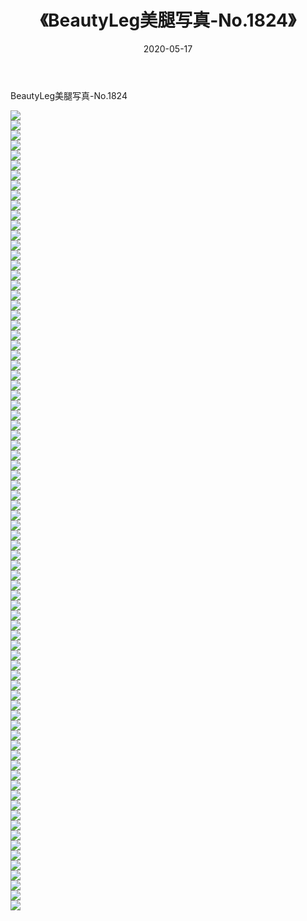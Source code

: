 ﻿---
layout: post
title:  《BeautyLeg美腿写真-No.1824》
date:   2020-05-17
img: http://img.660000.xyz/Sharelink/网络美图/2020/BeautyLeg美腿写真-No.1824/000.jpg
categories: [美女, 清纯, 唯美]
---

BeautyLeg美腿写真-No.1824

  ![](http://img.660000.xyz/Sharelink/网络美图/2020/BeautyLeg美腿写真-No.1824/001.jpg) <br> ![](http://img.660000.xyz/Sharelink/网络美图/2020/BeautyLeg美腿写真-No.1824/002.jpg) <br> ![](http://img.660000.xyz/Sharelink/网络美图/2020/BeautyLeg美腿写真-No.1824/003.jpg) <br> ![](http://img.660000.xyz/Sharelink/网络美图/2020/BeautyLeg美腿写真-No.1824/004.jpg) <br> ![](http://img.660000.xyz/Sharelink/网络美图/2020/BeautyLeg美腿写真-No.1824/005.jpg) <br> ![](http://img.660000.xyz/Sharelink/网络美图/2020/BeautyLeg美腿写真-No.1824/006.jpg) <br> ![](http://img.660000.xyz/Sharelink/网络美图/2020/BeautyLeg美腿写真-No.1824/007.jpg) <br> ![](http://img.660000.xyz/Sharelink/网络美图/2020/BeautyLeg美腿写真-No.1824/008.jpg) <br> ![](http://img.660000.xyz/Sharelink/网络美图/2020/BeautyLeg美腿写真-No.1824/009.jpg) <br> ![](http://img.660000.xyz/Sharelink/网络美图/2020/BeautyLeg美腿写真-No.1824/010.jpg) <br> ![](http://img.660000.xyz/Sharelink/网络美图/2020/BeautyLeg美腿写真-No.1824/011.jpg) <br> ![](http://img.660000.xyz/Sharelink/网络美图/2020/BeautyLeg美腿写真-No.1824/012.jpg) <br> ![](http://img.660000.xyz/Sharelink/网络美图/2020/BeautyLeg美腿写真-No.1824/013.jpg) <br> ![](http://img.660000.xyz/Sharelink/网络美图/2020/BeautyLeg美腿写真-No.1824/014.jpg) <br> ![](http://img.660000.xyz/Sharelink/网络美图/2020/BeautyLeg美腿写真-No.1824/015.jpg) <br> ![](http://img.660000.xyz/Sharelink/网络美图/2020/BeautyLeg美腿写真-No.1824/016.jpg) <br> ![](http://img.660000.xyz/Sharelink/网络美图/2020/BeautyLeg美腿写真-No.1824/017.jpg) <br> ![](http://img.660000.xyz/Sharelink/网络美图/2020/BeautyLeg美腿写真-No.1824/018.jpg) <br> ![](http://img.660000.xyz/Sharelink/网络美图/2020/BeautyLeg美腿写真-No.1824/019.jpg) <br> ![](http://img.660000.xyz/Sharelink/网络美图/2020/BeautyLeg美腿写真-No.1824/020.jpg) <br> ![](http://img.660000.xyz/Sharelink/网络美图/2020/BeautyLeg美腿写真-No.1824/021.jpg) <br> ![](http://img.660000.xyz/Sharelink/网络美图/2020/BeautyLeg美腿写真-No.1824/022.jpg) <br> ![](http://img.660000.xyz/Sharelink/网络美图/2020/BeautyLeg美腿写真-No.1824/023.jpg) <br> ![](http://img.660000.xyz/Sharelink/网络美图/2020/BeautyLeg美腿写真-No.1824/024.jpg) <br> ![](http://img.660000.xyz/Sharelink/网络美图/2020/BeautyLeg美腿写真-No.1824/025.jpg) <br> ![](http://img.660000.xyz/Sharelink/网络美图/2020/BeautyLeg美腿写真-No.1824/026.jpg) <br> ![](http://img.660000.xyz/Sharelink/网络美图/2020/BeautyLeg美腿写真-No.1824/027.jpg) <br> ![](http://img.660000.xyz/Sharelink/网络美图/2020/BeautyLeg美腿写真-No.1824/028.jpg) <br> ![](http://img.660000.xyz/Sharelink/网络美图/2020/BeautyLeg美腿写真-No.1824/029.jpg) <br> ![](http://img.660000.xyz/Sharelink/网络美图/2020/BeautyLeg美腿写真-No.1824/030.jpg) <br> ![](http://img.660000.xyz/Sharelink/网络美图/2020/BeautyLeg美腿写真-No.1824/031.jpg) <br> ![](http://img.660000.xyz/Sharelink/网络美图/2020/BeautyLeg美腿写真-No.1824/032.jpg) <br> ![](http://img.660000.xyz/Sharelink/网络美图/2020/BeautyLeg美腿写真-No.1824/033.jpg) <br> ![](http://img.660000.xyz/Sharelink/网络美图/2020/BeautyLeg美腿写真-No.1824/034.jpg) <br> ![](http://img.660000.xyz/Sharelink/网络美图/2020/BeautyLeg美腿写真-No.1824/035.jpg) <br> ![](http://img.660000.xyz/Sharelink/网络美图/2020/BeautyLeg美腿写真-No.1824/036.jpg) <br> ![](http://img.660000.xyz/Sharelink/网络美图/2020/BeautyLeg美腿写真-No.1824/037.jpg) <br> ![](http://img.660000.xyz/Sharelink/网络美图/2020/BeautyLeg美腿写真-No.1824/038.jpg) <br> ![](http://img.660000.xyz/Sharelink/网络美图/2020/BeautyLeg美腿写真-No.1824/039.jpg) <br> ![](http://img.660000.xyz/Sharelink/网络美图/2020/BeautyLeg美腿写真-No.1824/040.jpg) <br> ![](http://img.660000.xyz/Sharelink/网络美图/2020/BeautyLeg美腿写真-No.1824/041.jpg) <br> ![](http://img.660000.xyz/Sharelink/网络美图/2020/BeautyLeg美腿写真-No.1824/042.jpg) <br> ![](http://img.660000.xyz/Sharelink/网络美图/2020/BeautyLeg美腿写真-No.1824/043.jpg) <br> ![](http://img.660000.xyz/Sharelink/网络美图/2020/BeautyLeg美腿写真-No.1824/044.jpg) <br> ![](http://img.660000.xyz/Sharelink/网络美图/2020/BeautyLeg美腿写真-No.1824/045.jpg) <br> ![](http://img.660000.xyz/Sharelink/网络美图/2020/BeautyLeg美腿写真-No.1824/046.jpg) <br> ![](http://img.660000.xyz/Sharelink/网络美图/2020/BeautyLeg美腿写真-No.1824/047.jpg) <br> ![](http://img.660000.xyz/Sharelink/网络美图/2020/BeautyLeg美腿写真-No.1824/048.jpg) <br> ![](http://img.660000.xyz/Sharelink/网络美图/2020/BeautyLeg美腿写真-No.1824/049.jpg) <br> ![](http://img.660000.xyz/Sharelink/网络美图/2020/BeautyLeg美腿写真-No.1824/050.jpg) <br> ![](http://img.660000.xyz/Sharelink/网络美图/2020/BeautyLeg美腿写真-No.1824/051.jpg) <br> ![](http://img.660000.xyz/Sharelink/网络美图/2020/BeautyLeg美腿写真-No.1824/052.jpg) <br> ![](http://img.660000.xyz/Sharelink/网络美图/2020/BeautyLeg美腿写真-No.1824/053.jpg) <br> ![](http://img.660000.xyz/Sharelink/网络美图/2020/BeautyLeg美腿写真-No.1824/054.jpg) <br> ![](http://img.660000.xyz/Sharelink/网络美图/2020/BeautyLeg美腿写真-No.1824/055.jpg) <br> ![](http://img.660000.xyz/Sharelink/网络美图/2020/BeautyLeg美腿写真-No.1824/056.jpg) <br> ![](http://img.660000.xyz/Sharelink/网络美图/2020/BeautyLeg美腿写真-No.1824/057.jpg) <br> ![](http://img.660000.xyz/Sharelink/网络美图/2020/BeautyLeg美腿写真-No.1824/058.jpg) <br> ![](http://img.660000.xyz/Sharelink/网络美图/2020/BeautyLeg美腿写真-No.1824/059.jpg) <br> ![](http://img.660000.xyz/Sharelink/网络美图/2020/BeautyLeg美腿写真-No.1824/060.jpg) <br> ![](http://img.660000.xyz/Sharelink/网络美图/2020/BeautyLeg美腿写真-No.1824/061.jpg) <br> ![](http://img.660000.xyz/Sharelink/网络美图/2020/BeautyLeg美腿写真-No.1824/062.jpg) <br> ![](http://img.660000.xyz/Sharelink/网络美图/2020/BeautyLeg美腿写真-No.1824/063.jpg) <br> ![](http://img.660000.xyz/Sharelink/网络美图/2020/BeautyLeg美腿写真-No.1824/064.jpg) <br> ![](http://img.660000.xyz/Sharelink/网络美图/2020/BeautyLeg美腿写真-No.1824/065.jpg) <br> ![](http://img.660000.xyz/Sharelink/网络美图/2020/BeautyLeg美腿写真-No.1824/066.jpg) <br> ![](http://img.660000.xyz/Sharelink/网络美图/2020/BeautyLeg美腿写真-No.1824/067.jpg) <br> ![](http://img.660000.xyz/Sharelink/网络美图/2020/BeautyLeg美腿写真-No.1824/068.jpg) <br> ![](http://img.660000.xyz/Sharelink/网络美图/2020/BeautyLeg美腿写真-No.1824/069.jpg) <br> ![](http://img.660000.xyz/Sharelink/网络美图/2020/BeautyLeg美腿写真-No.1824/070.jpg) <br> ![](http://img.660000.xyz/Sharelink/网络美图/2020/BeautyLeg美腿写真-No.1824/071.jpg) <br> ![](http://img.660000.xyz/Sharelink/网络美图/2020/BeautyLeg美腿写真-No.1824/072.jpg) <br> ![](http://img.660000.xyz/Sharelink/网络美图/2020/BeautyLeg美腿写真-No.1824/073.jpg) <br> ![](http://img.660000.xyz/Sharelink/网络美图/2020/BeautyLeg美腿写真-No.1824/074.jpg) <br> ![](http://img.660000.xyz/Sharelink/网络美图/2020/BeautyLeg美腿写真-No.1824/075.jpg) <br> ![](http://img.660000.xyz/Sharelink/网络美图/2020/BeautyLeg美腿写真-No.1824/076.jpg) <br> ![](http://img.660000.xyz/Sharelink/网络美图/2020/BeautyLeg美腿写真-No.1824/077.jpg) <br> ![](http://img.660000.xyz/Sharelink/网络美图/2020/BeautyLeg美腿写真-No.1824/078.jpg) <br> ![](http://img.660000.xyz/Sharelink/网络美图/2020/BeautyLeg美腿写真-No.1824/079.jpg) <br> ![](http://img.660000.xyz/Sharelink/网络美图/2020/BeautyLeg美腿写真-No.1824/080.jpg) <br>
